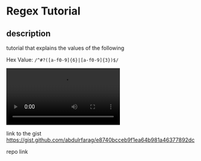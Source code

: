 # Regex Tutorial

## description 
tutorial that explains the values of the following 

Hex Value: `/^#?([a-f0-9]{6}|[a-f0-9]{3})$/`

![demo.](/explains%20the%20values%20of%20the%20following%20regex.webm)



link to the gist 
https://gist.github.com/abdulrfarag/e8740bcceb9f1ea64b981a46377892dc

repo link 
